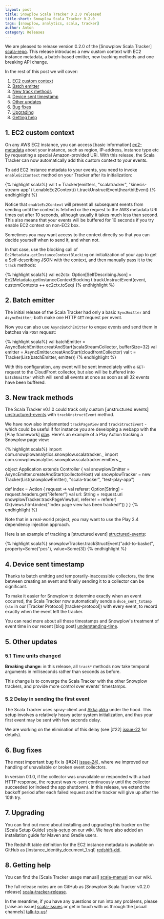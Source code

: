 ```yaml
---
layout: post
title: Snowplow Scala Tracker 0.2.0 released
title-short: Snowplow Scala Tracker 0.2.0
tags: [snowplow, analytics, scala, tracker]
author: Anton
category: Releases
---
```


We are pleased to release version 0.2.0 of the [Snowplow Scala Tracker] [scala-repo]. This release introduces a new custom context with EC2 instance metadata, a batch-based emitter, new tracking methods and one breaking API change.

In the rest of this post we will cover:

1. [EC2 custom context](/blog/2015/10/14/snowplow-scala-tracker-0.2.0-released/#ec2)
2. [Batch emitter](/blog/2015/10/14/snowplow-scala-tracker-0.2.0-released/#batch)
3. [New track methods](/blog/2015/10/14/snowplow-scala-tracker-0.2.0-released/#events)
4. [Device sent timestamp](/blog/2015/10/14/snowplow-scala-tracker-0.2.0-released/#timestamp)
5. [Other updates](/blog/2015/10/14/snowplow-scala-tracker-0.2.0-released/#other)
6. [Bug fixes](/blog/2015/10/14/snowplow-scala-tracker-0.2.0-released/#bugs)
7. [Upgrading](/blog/2015/10/14/snowplow-scala-tracker-0.2.0-released/#upgrading)
8. [Getting help](/blog/2015/10/14/snowplow-scala-tracker-0.2.0-released/#help)

<!--more-->

<h2 id="ec2">1. EC2 custom context</h2>

On any AWS EC2 instance, you can access [basic information] [ec2-metadata] about your instance, such as region, IP-address, instance type etc by requesting a special Amazon-provided URI. With this release, the Scala Tracker can now automatically add this custom context to your events.

To add EC2 instance metadata to your events, you need to invoke `enableEc2Context` method on your Tracker after its initialization:

{% highlight scala%}
val t = Tracker(emitters, "scalatracker", "kinesis-stream-app")
t.enableEc2Context()
t.trackUnstructEvent(heartbitEvent)
{% endhighlight %}

Notice that `enableEc2Context` will prevent all subsequent events from sending until the context is fetched or the request to the AWS metadata URI times out after 10 seconds, although usually it takes much less than second. This also means that your events will be buffered for 10 seconds if you try enable EC2 context on non-EC2 box.

Sometimes you may want access to the context directly so that you can decide yourself when to send it, and when not.

In that case, use the blocking call of `Ec2Metadata.getInstanceContextBlocking` on initialization of your app to get a Self-describing JSON with the context, and then manually pass it to the `track` methods:

{% highlight scala%}
val ec2ctx: Option[SelfDescribingJson] = Ec2Metadata.getInstanceContextBlocking
t.trackUnstructEvent(event, customContexts ++ ec2ctx.toSeq)
{% endhighlight %}

<h2 id="batch">2. Batch emitter</h2>

The initial release of the Scala Tracker had only a basic `SyncEmitter` and `AsyncEmitter`; both make one HTTP `GET` request per event.

Now you can also use `AsyncBatchEmitter` to enque events and send them in batches via `POST` request:

{% highlight scala%}
val batchEmitter = AsyncBatchEmitter.creatAndStart(scalaStreamCollector, bufferSize=32)
val emitter = AsyncEmitter.creatAndStart(cloudfrontCollector)
val t = Tracker(List(batchEmitter, emitter))
{% endhighlight %}

With this configuration, any event will be sent immediately with a `GET`-request to the CloudFront collector,
but also will be buffered into `batchEmitter` which will send all events at once as soon as all 32 events have been buffered.

<h2 id="events">3. New track methods</h2>

The Scala Tracker v0.1.0 could track only custom [unstructured events] [unstructured-events] with `trackUnstructEvent` method.

We have now also implemented `trackPageView` and `trackStructEvent` - which could be useful if for instance you are developing a webapp with the [Play framework] [play]. Here's an example of a Play Action tracking a Snowplow page view:

{% highlight scala%}
import com.snowplowanalytics.snowplow.scalatracker._
import com.snowplowanalytics.snowplow.scalatracker.emitters._

object Application extends Controller {
  val snowplowEmitter = AsyncEmitter.createAndStart(collectorHost)
  val snowplowTracker = new Tracker(List(snowplowEmitter), "scala-tracker", "test-play-app")

  def index = Action { request =>
    val referer: Option[String] = request.headers.get("Referer")
    val url: String = request.uri
    snowplowTracker.trackPageView(url, referrer = referer)
    Ok(views.html.index("Index page view has been tracked!"))
  }
}
{% endhighlight %}

Note that in a real-world project, you may want to use the Play 2.4 dependency injection approach.

Here is an example of tracking a [structured event] [structured-events]:

{% highlight scala%}
snowplowTracker.trackStructEvent("add-to-basket", property=Some("pcs"), value=Some(3))
{% endhighlight %}

<h2 id="timestamp">4. Device sent timestamp</h2>

Thanks to batch emitting and temporarily-inaccessible collectors, the time between creating an event and finally sending it to a collector can be significant.

To make it easier for Snowplow to determine exactly when an event occurred, the Scala Tracker now automatically sends a `dvce_sent_tstamp` (`stm` in our [Tracker Protocol] [tracker-protocol]) with every event, to record exactly when the event left the tracker.

You can read more about all these timestamps and Snowplow's treatment of event time in our recent [blog post] [understanding-time].

<h2 id="other">5. Other updates</h2>

<h3>5.1 Time units changed</h3>

**Breaking change:** in this release, all `track*` methods now take temporal arguments in milliseconds rather than seconds as before.

This change is to converge the Scala Tracker with the other Snowplow trackers, and provide more control over events' timestamps.

<h3>5.2 Delay in sending the first event</h3>

The Scala Tracker uses spray-client and [Akka] [akka] under the hood. This setup involves a relatively heavy actor system initialization, and thus your first event may be sent with few seconds delay.

We are working on the elimination of this delay (see [#22] [issue-22] for details).

<h2 id="bugs">6. Bug fixes</h2>

The most important bug fix is ([#24] [issue-24]), where we improved our handling of unavailable or broken event collectors.

In version 0.1.0, if the collector was unavailable or responded with a bad HTTP response, the request was re-sent continuously until the collector succeeded (or indeed the app shutdown). In this release, we extend the backoff period after each failed request and the tracker will give up after the 10th try.

<h2 id="upgrading">7. Upgrading</h2>

You can find out more about installing and upgrading this tracker on the [Scala Setup Guide] [scala-setup] on our wiki. We have also added an installation guide for Maven and Gradle users.

The Redshift table definition for the EC2 instance metadata is available on GitHub as [instance_identity_document_1.sql] [redshift-ddl].

<h2 id="help">8. Getting help</h2>

You can find the [Scala Tracker usage manual] [scala-manual] on our wiki.

The full release notes are on GitHub as [Snowplow Scala Tracker v0.2.0 release] [scala-tracker-release].

In the meantime, if you have any questions or run into any problems, please [raise an issue] [scala-issues] or get in touch with us through the [usual channels] [talk-to-us]!

[scala-repo]: https://github.com/snowplow/snowplow-scala-tracker

[self-batch]: /blog/2015/10/xx/snowplow-scala-tracker-0.2.0-released/#batch
[unstructured-events]: https://github.com/snowplow/snowplow/wiki/snowplow-tracker-protocol#unstructevent
[structured-events]: https://github.com/snowplow/snowplow/wiki/snowplow-tracker-protocol#event
[understanding-time]: http://snowplowanalytics.com/blog/2015/09/15/improving-snowplows-understanding-of-time/

[ec2-metadata]: http://docs.aws.amazon.com/AWSEC2/latest/UserGuide/ec2-instance-metadata.html
[play]: https://playframework.com/
[akka]: http://akka.io/

[scala-setup]: https://github.com/snowplow/snowplow/wiki/Scala-Tracker-Setup
[scala-manual]: https://github.com/snowplow/snowplow/wiki/Scala-Tracker
[scala-tracker-release]: https://github.com/snowplow/snowplow-scala-tracker/releases/tag/0.2.0

[issue-22]: https://github.com/snowplow/snowplow-scala-tracker/issues/22
[issue-24]: https://github.com/snowplow/snowplow-scala-tracker/issues/24
[redshift-ddl]: https://raw.githubusercontent.com/snowplow/snowplow/master/4-storage/redshift-storage/sql/com.amazon.aws.ec2/instance_identity_document_1.sql

[talk-to-us]: https://github.com/snowplow/snowplow/wiki/Talk-to-us
[scala-issues]: https://github.com/snowplow/snowplow-scala-tracker/issues
